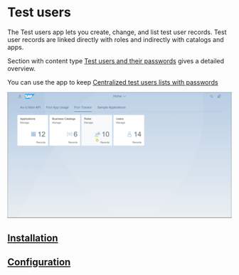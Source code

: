 # Test users

The Test users app lets you create, change, and list test user records. Test user records are linked directly with roles and indirectly with catalogs and apps.

Section with content type [Test users and their passwords](../../tracked/SPS03/testusers.md) gives a detailed overview.

You can use the app to keep [Centralized test users lists with passwords](../../usecases/SPS03/test-users.md)

[![](res/tu2.gif)](res/tu2.gif)


## [Installation](inst.md)

## [Configuration](conf.md)



